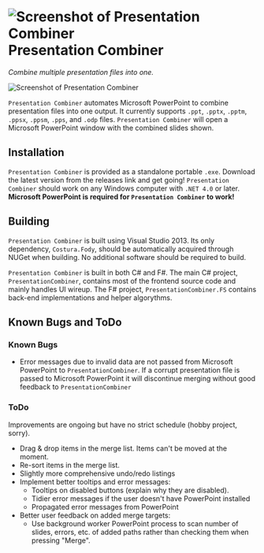 # ![Screenshot of Presentation Combiner](https://github.com/adamk117/ppt-combiner/raw/master/img/entire-icon.png) Presentation Combiner
*Combine multiple presentation files into one.*

![Screenshot of Presentation Combiner](https://github.com/adamk117/ppt-combiner/raw/master/img/app-screenshot.png)

`Presentation Combiner` automates Microsoft PowerPoint to combine presentation files into one output. It currently supports `.ppt`, `.pptx`, `.pptm`, `.ppsx`, `.ppsm`, `.pps`, and `.odp` files. `Presentation Combiner` will open a Microsoft PowerPoint window with the combined slides shown.

## Installation
`Presentation Combiner` is provided as a standalone portable `.exe`. Download the latest version from the releases link and get going! `Presentation Combiner` should work on any Windows computer with `.NET 4.0` or later. **Microsoft PowerPoint is required for `Presentation Combiner` to work!**

## Building
`Presentation Combiner` is built using Visual Studio 2013. Its only dependency, `Costura.Fody`, should be automatically acquired through NUGet when building. No additional software should be required to build. 

`Presentation Combiner` is built in both C# and F#. The main C# project, `PresentationCombiner`, contains most of the frontend source code and mainly handles UI wireup. The F# project, `PresentationCombiner.FS` contains back-end implementations and helper algorythms.

## Known Bugs and ToDo

### Known Bugs

 - Error messages due to invalid data are not passed from Microsoft PowerPoint to `PresentationCombiner`. If a corrupt presentation file is passed to Microsoft PowerPoint it will discontinue merging without good feedback to `PresentationCombiner`

### ToDo
Improvements are ongoing but have no strict schedule (hobby project, sorry).
 - Drag & drop items in the merge list. Items can't be moved at the moment.
 - Re-sort items in the merge list.
 - Slightly more comprehensive undo/redo listings
 - Implement better tooltips and error messages:
     - Tooltips on disabled buttons (explain why they are disabled).
     - Tidier error messages if the user doesn't have PowerPoint installed
     - Propagated error messages from PowerPoint
 - Better user feedback on added merge targets:
     - Use background worker PowerPoint process to scan number of slides, errors, etc. of added paths rather than checking them when pressing "Merge".
